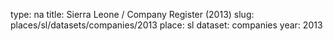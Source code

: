 type: na
title: Sierra Leone / Company Register (2013)
slug: places/sl/datasets/companies/2013
place: sl
dataset: companies
year: 2013
